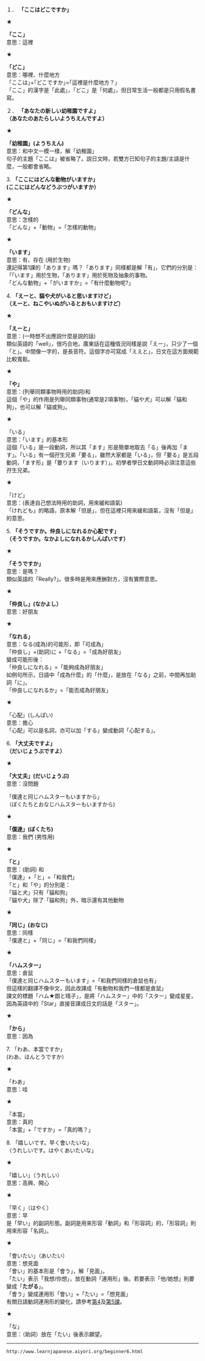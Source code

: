 １． **「ここはどこですか」**  

★

**「ここ」**  
意思：這裡

★

**「どこ」**  
意思：哪裡、什麼地方  
「ここは｣+｢どこですか｣=｢這裡是什麼地方？」  
「ここ」的漢字是「此處」，「どこ」是「何處」，但日常生活一般都是只用假名書寫。

２． **「あなたの新しい幼稚園ですよ」  
（あなたのあたらしいようちえんですよ）**  

★

**「幼稚園」(ようちえん)**  
意思：和中文一模一樣，解「幼稚園」  
句子的主題「ここは」被省略了。説日文時，若雙方已知句子的主題/主語是什麼，一般都會省略。

3\. **「ここにはどんな動物がいますか」  
(ここにはどんなどうぶつがいますか）**  

★

**「どんな」**  
意思：怎樣的  
「どんな」+「動物」=「怎樣的動物」

★

**「います」**  
意思：有、存在 (用於生物)  
還記得第1課的「あります」嗎？「あります」同樣都是解「有」，它們的分別是：「「います」用於生物，「あります」用於死物及抽象的事物。  
「どんな動物」+「がいますか」=「有什麼動物呢?｣

4\. **「えーと、貓や犬がいると思いますけど」  
（えーと、ねこやいぬがいるとおもいますけど）**  

★

**「えーと」**  
意思：(一時想不出應説什麼是説的話)  
類似英語的「well」，很巧合地，廣東話在這種情況同樣是説「えー」，只少了一個「と」。中間像一字的，是長音符。這個字亦可寫成「ええと」，日文在這方面規範比較寬鬆。

★

**「や」**  
意思：(列舉同類事物時用的助詞)和  
這個「や」的作用是列舉同類事物(通常是2項事物)，「貓や犬」可以解「貓和狗」，也可以解「貓或狗」。  

★

「いる」  
意思：「います」的基本形  
這個「いる」是一段動詞，所以其「ます」形是簡單地取去「る」後再加「ます」。「いる」有一個孖生兄弟「要る」，雖然大家都是「いる」，但「要る」是五段動詞，「ます形」是「要ります（いります）」。初學者學日文動詞時必須注意這些孖生兄弟。

★

「けど」  
意思：(表達自己想法時用的助詞，用來緩和語氣)  
「けれども」的略語，原本解「但是」，但在這裡只用來緩和語氣，沒有「但是」的意思。

5\. **「そうですか。仲良しになれるか心配です」  
（そうですか。なかよしになれるかしんぱいです）**  

★

**「そうですか」**  
意思：是嗎？  
類似英語的「Really?」。很多時是用來應酬對方，沒有實際意思。

★

**「仲良し」(なかよし）**  
意思：好朋友  

★

**「なれる」**  
意思：なる(成為)的可能形，即「可成為」  
「仲良し」+(助詞)に +「なる」=「成為好朋友」  
變成可能形後：  
「仲良しになれる」=「能夠成為好朋友」  
如例句所示，日語中「成為什麼」的「什麼」，是放在「なる」之前，中間再加助詞「に｣。  
「仲良しになれるか」=「能否成為好朋友」

★

「心配」(しんぱい)  
意思：擔心  
「心配」可以是名詞，亦可以加「する」變成動詞「心配する」。

6\. **「大丈夫ですよ」  
（だいじょうぶですよ）**  

★

**「大丈夫」(だいじょうぶ)**  
意思：沒問題  

「僕達と同じハムスターもいますから」  
（ぼくたちとおなじハムスターもいますから)  

★

**「僕達」(ぼくたち)**  
意思：我們 (男性用)

★

**「と」**  
意思：(助詞) 和  
「僕達」+「と」=「和我們」  
「と」和「や」的分別是：  
「貓と犬」只有「貓和狗」  
「貓や犬」除了「貓和狗」外，暗示還有其他動物  

★

**「同じ」(おなじ)**  
意思：同樣  
「僕達と」+「同じ」=「和我們同樣」

★

**「ハムスター」**  
意思：倉鼠  
「僕達と同じハムスターもいます」=「和我們同樣的倉鼠也有」  
但這樣的翻譯不像中文，因此改譯成「有動物和我們一樣都是倉鼠」  
課文的標題「ハム★朗と晴子」，是將「ハムスター」中的「スター」變成星星，因為英語中的「Star」直接音譯成日文的話是「スター」。

★

**「から」**  
意思：因為

7\. 「わあ、本當ですか」  
(わあ、ほんとうですか）  

★

「わあ」  
意思：哇

★

「本當」  
意思：真的  
「本當」+「ですか」=「真的嗎？」

8\. 「嬉しいです。早く會いたいな」  
（うれしいです。はやくあいたいな」  

★

「嬉しい」（うれしい）  
意思：高興、開心

★

「早く」（はやく）  
意思：早  
是「早い」的副詞形態。副詞是用來形容「動詞」和「形容詞」的，「形容詞」則用來形容「名詞」。

★

「會いたい」（あいたい）  
意思：想見面  
「會い」的基本形是「會う」，解「見面」。  
「たい」表示「我想/你想」，放在動詞「連用形」後。若要表示「他/她想」則要變成「**たがる**」。  
「會う」變成連用形「會い」+「たい」=「想見面」  
有關日語動詞連用形的變化，請參考[第4]()及[第5課]()。

★

「な」  
意思：（助詞）放在「たい」後表示願望。

---
`http://www.learnjapanese.aiyori.org/beginner6.html`